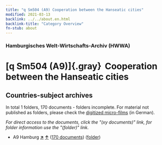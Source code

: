 ```yaml
---
title: "q Sm504 (A9) Cooperation between the Hanseatic cities"
modified: 2021-03-13
backlink: ../../about.en.html
backlink-title: "Category Overview"
fn-stub: about
---
```


### Hamburgisches Welt-Wirtschafts-Archiv (HWWA)

# [q Sm504 (A9)]{.gray}&#8201; Cooperation between the Hanseatic cities&#160; 







## Countries-subject archives





In total 1 folders, 170 documents - folders incomplete.
For material not published as folders, please check the [digitized micro-films](/film/h1_sh.de.html) (in German).

_For direct access to the documents, click the "(xy documents)" link, for folder information use the "(folder)" link._


- A9 Hamburg [**&nearr;**](../../../geo/i/140905/about.en.html "Hamburg (all folders)") [**&uarr;**](../../../geo/about.en.html#A9 "Country category system") (<a href="https://pm20.zbw.eu/iiifview/folder/sh/140905,146082" title="about: Hamburg : Cooperation between the Hanseatic cities" target="_blank">170 documents</a>) ([folder](../../../../folder/sh/1409xx/140905/1460xx/146082/about.en.html))









